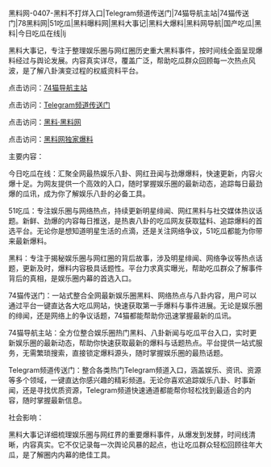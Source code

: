 #
黑料网-0407-黑料不打烊入口|Telegram频道传送门|74猫导航主站|74猫传送门|78黑料网|51吃瓜|黑料曝料网|黑料大事记|黑料大爆料|黑料网导航|国产吃瓜|黑料|今日吃瓜在线|lj

黑料大事记，专注于整理娱乐圈与网红圈历史重大黑料事件，按时间线全面呈现爆料经过与舆论发展。内容真实详尽，覆盖广泛，帮助吃瓜群众回顾每一次热点风波，是了解八卦演变过程的权威资料平台。


点击访问：<a href="https://74mao.com/">74猫导航主站</a>

点击访问：<a href="https://74mao.com/">Telegram频道传送门</a>

点击访问：<a href="https://sdbsd.pages.dev/">黑料·黑料网</a>

点击访问：<a href="https://tyer.pages.dev/">黑料网独家爆料</a>


主要内容：

今日吃瓜在线：汇聚全网最热娱乐八卦、网红丑闻与劲爆爆料，快速更新，内容火爆十足。为网友提供一个高效的入口，随时掌握娱乐圈的最新动态，追踪每日最劲爆的瓜讯，成为你了解娱乐八卦的必备工具。

51吃瓜：专注娱乐圈与网络热点，持续更新明星绯闻、网红黑料与社交媒体热议话题。新鲜、劲爆的内容每日推送，是热衷八卦的吃瓜网友获取猛料、追踪爆料的首选平台。无论你是想知道明星生活的点滴，还是关注网络争议，51吃瓜都能为你带来最新爆料。

黑料：专注于揭秘娱乐圈与网红圈的背后故事，涉及明星绯闻、网络争议等热点话题，更新及时，爆料内容极具话题性。平台力求真实曝光，帮助吃瓜群众了解事件背后的真相，是娱乐圈内幕的首选入口。

74猫传送门：一站式整合全网最新娱乐圈黑料、网络热点与八卦内容，用户可以通过平台一键直达各大吃瓜网站，快速获取第一手爆料与事件进展。无论是娱乐圈的绯闻，还是网络上的争议话题，74猫都能帮助你迅速掌握最新的瓜讯。

74猫导航主站：全方位整合娱乐圈热门黑料、八卦新闻与吃瓜平台入口，实时更新娱乐圈的最新动态，帮助你快速获取最新的爆料与话题热点。平台提供一站式服务，无需繁琐搜索，直接锁定爆料源头，随时掌握娱乐圈的最热话题。

Telegram频道传送门：整合各类热门Telegram频道入口，涵盖娱乐、资讯、资源等多个领域，一键直达你感兴趣的精彩频道。无论你喜欢追踪娱乐八卦、时事新闻，还是寻找优质资源，Telegram频道快速通道都能帮你轻松找到最适合的内容，随时掌握最新信息。

社会影响：

黑料大事记详细梳理娱乐圈与网红界的重要爆料事件，从爆发到发酵，时间线清晰，内容真实。它不仅记录每一次舆论风暴的起点，也让吃瓜群众轻松回顾往年大瓜，是了解圈内内幕的绝佳工具。

<span style="display:none;">[Canonical link](）</span>
